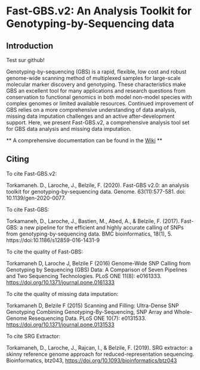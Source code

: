 # **Fast-GBS.v2: An Analysis Toolkit for Genotyping-by-Sequencing data**



## Introduction

Test sur github!

Genotyping-by-sequencing (GBS) is a rapid, flexible, low cost and robust genome-wide scanning method of multiplexed samples for large-scale molecular marker discovery and genotyping. These characteristics make GBS an excellent tool for many applications and research questions from conservation to functional genomics in both model non-model species with complex genomes or limited available resources. Continued improvement of GBS relies on a more comprehensive understanding of data analysis, missing data imputation challenges and an active after-development support. Here, we present Fast-GBS.v2, a comprehensive analysis tool set for GBS data analysis and missing data imputation. 


** A comprehensive documentation can be found in the [Wiki](https://github.com/jlaroche/Fast-GBS_V2/wiki) **



## Citing

To cite Fast-GBS.v2: 

Torkamaneh. D., Laroche, J., Belzile, F. (2020). Fast-GBS v2.0: an analysis toolkit for genotyping-by-sequencing data. Genome. 63(11):577-581. doi: 10.1139/gen-2020-0077.

To cite Fast-GBS: 

Torkamaneh, D., Laroche, J., Bastien, M., Abed, A., & Belzile, F. (2017). Fast-GBS: a new pipeline for the efficient and highly accurate calling of SNPs from genotyping-by-sequencing data. BMC bioinformatics, 18(1), 5. https://doi:10.1186/s12859-016-1431-9

To cite the quality of Fast-GBS: 

Torkamaneh D, Laroche J, Belzile F (2016) Genome-Wide SNP Calling from Genotyping by Sequencing (GBS) Data: A Comparison of Seven Pipelines and Two Sequencing Technologies. PLoS ONE 11(8): e0161333. https://doi.org/10.1371/journal.pone.0161333

To cite the quality of missing data imputation: 

Torkamaneh D, Belzile F (2015) Scanning and Filling: Ultra-Dense SNP Genotyping Combining Genotyping-By-Sequencing, SNP Array and Whole-Genome Resequencing Data. PLoS ONE 10(7): e0131533. https://doi.org/10.1371/journal.pone.0131533

To cite SRG Extractor: 

Torkamaneh, D., Laroche, J., Rajcan, I., & Belzile, F. (2019). SRG extractor: a skinny reference genome approach for reduced-representation sequencing. Bioinformatics, btz043, https://doi.org/10.1093/bioinformatics/btz043